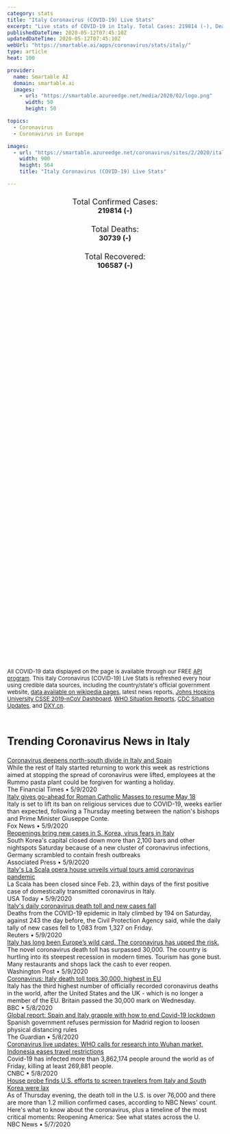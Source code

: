 ```yaml
---
category: stats
title: "Italy Coronavirus (COVID-19) Live Stats"
excerpt: "Live stats of COVID-19 in Italy. Total Cases: 219814 (-), Deaths: 30739 (-), Recoveries: 106587(-)."
publishedDateTime: 2020-05-12T07:45:10Z
updatedDateTime: 2020-05-12T07:45:10Z
webUrl: "https://smartable.ai/apps/coronavirus/stats/italy/"
type: article
heat: 100

provider:
  name: Smartable AI
  domain: smartable.ai
  images:
    - url: "https://smartable.azureedge.net/media/2020/02/logo.png"
      width: 50
      height: 50

topics:
  - Coronavirus
  - Coronavirus in Europe

images:
  - url: "https://smartable.azureedge.net/coronavirus/sites/2/2020/italy.jpg"
    width: 900
    height: 564
    title: "Italy Coronavirus (COVID-19) Live Stats"

---
```

<div class="total-stats" style="text-align: center;">
    <h3>
	    <div style="font-size: 18px; font-weight: 400;">Total Confirmed Cases:</div>
	    219814 (-)
    </h3>
    <h3>
	    <div style="font-size: 18px; font-weight: 400;">Total Deaths:</div>
	    30739 (-)
    </h3>
    <h3>
	    <div style="font-size: 18px; font-weight: 400;">Total Recovered:</div>
	    106587 (-)
    </h3>
</div>

<script type="text/javascript" src="https://www.gstatic.com/charts/loader.js"></script>

<div id="time_series_chart" style="width: 100%; height: 400px;"></div>
<script type="text/javascript">
  google.charts.load('current', {'packages':['corechart']});
  google.charts.setOnLoadCallback(drawChart);
  function drawChart() {
    var data = google.visualization.arrayToDataTable([
      ['Date', 'Total Cases', 'Total Deaths', 'Total Recovered'],
      ['1/22/2020', 0, 0, 0],['1/23/2020', 0, 0, 0],['1/24/2020', 0, 0, 0],['1/25/2020', 0, 0, 0],['1/26/2020', 0, 0, 0],['1/27/2020', 0, 0, 0],['1/28/2020', 0, 0, 0],['1/29/2020', 0, 0, 0],['1/30/2020', 0, 0, 0],['1/31/2020', 2, 0, 0],['2/1/2020', 2, 0, 0],['2/2/2020', 2, 0, 0],['2/3/2020', 2, 0, 0],['2/4/2020', 2, 0, 0],['2/5/2020', 2, 0, 0],['2/6/2020', 2, 0, 0],['2/7/2020', 3, 0, 0],['2/8/2020', 3, 0, 0],['2/9/2020', 3, 0, 0],['2/10/2020', 3, 0, 0],['2/11/2020', 3, 0, 0],['2/12/2020', 3, 0, 0],['2/13/2020', 3, 0, 0],['2/14/2020', 3, 0, 0],['2/15/2020', 3, 0, 0],['2/16/2020', 3, 0, 0],['2/17/2020', 3, 0, 0],['2/18/2020', 3, 0, 0],['2/19/2020', 3, 0, 0],['2/20/2020', 3, 0, 0],['2/21/2020', 20, 1, 0],['2/22/2020', 62, 2, 1],['2/23/2020', 155, 3, 1],['2/24/2020', 229, 7, 1],['2/25/2020', 322, 10, 1],['2/26/2020', 453, 12, 3],['2/27/2020', 655, 17, 45],['2/28/2020', 888, 21, 46],['2/29/2020', 1128, 29, 46],['3/1/2020', 1694, 34, 83],['3/2/2020', 2036, 52, 149],['3/3/2020', 2502, 79, 160],['3/4/2020', 3089, 107, 276],['3/5/2020', 3858, 148, 414],['3/6/2020', 4636, 197, 523],['3/7/2020', 5883, 233, 589],['3/8/2020', 7375, 366, 622],['3/9/2020', 9172, 463, 724],['3/10/2020', 10149, 631, 724],['3/11/2020', 12462, 827, 1045],['3/12/2020', 15113, 1016, 1258],['3/13/2020', 17660, 1266, 1439],['3/14/2020', 21157, 1441, 1966],['3/15/2020', 24747, 1809, 2335],['3/16/2020', 27980, 2158, 2749],['3/17/2020', 31506, 2503, 2941],['3/18/2020', 35713, 2978, 4025],['3/19/2020', 41035, 3405, 4440],['3/20/2020', 47021, 4032, 5129],['3/21/2020', 53578, 4825, 6072],['3/22/2020', 59138, 5476, 7024],['3/23/2020', 63927, 6077, 7432],['3/24/2020', 69176, 6820, 8326],['3/25/2020', 74386, 7503, 9362],['3/26/2020', 80589, 8215, 10361],['3/27/2020', 86498, 9134, 10950],['3/28/2020', 92472, 10023, 12384],['3/29/2020', 97689, 10779, 13030],['3/30/2020', 101739, 11591, 14620],['3/31/2020', 105792, 12428, 15729],['4/1/2020', 110574, 13155, 16847],['4/2/2020', 115242, 13915, 18278],['4/3/2020', 119827, 14681, 19758],['4/4/2020', 124632, 15362, 20996],['4/5/2020', 128948, 15887, 21815],['4/6/2020', 132547, 16523, 22837],['4/7/2020', 135586, 17127, 24392],['4/8/2020', 139422, 17669, 26491],['4/9/2020', 143626, 18279, 28470],['4/10/2020', 147577, 18849, 30455],['4/11/2020', 152271, 19468, 32534],['4/12/2020', 156363, 19899, 34211],['4/13/2020', 159516, 20465, 35435],['4/14/2020', 162488, 21067, 37130],['4/15/2020', 165155, 21645, 38092],['4/16/2020', 168941, 22170, 40164],['4/17/2020', 172434, 22745, 42727],['4/18/2020', 175925, 23227, 44927],['4/19/2020', 178972, 23660, 47055],['4/20/2020', 181228, 24114, 48877],['4/21/2020', 183957, 24648, 51600],['4/22/2020', 187327, 25085, 54543],['4/23/2020', 189973, 25549, 57576],['4/24/2020', 192994, 25969, 60498],['4/25/2020', 195351, 26384, 63120],['4/26/2020', 197675, 26644, 64928],['4/27/2020', 199414, 26977, 66624],['4/28/2020', 201505, 27359, 68941],['4/29/2020', 203591, 27682, 71252],['4/30/2020', 205463, 27967, 75945],['5/1/2020', 207395, 28338, 77929],['5/2/2020', 209328, 28710, 79914],['5/3/2020', 210717, 28884, 81654],['5/4/2020', 211938, 29079, 82879],['5/5/2020', 213013, 29315, 85231],['5/6/2020', 214457, 29684, 93245],['5/7/2020', 215858, 29958, 96276],['5/8/2020', 217185, 30201, 99023],['5/9/2020', 218268, 30395, 103031],['5/10/2020', 219070, 30560, 105186],['5/11/2020', 219814, 30739, 106587],['5/12/2020', 219814, 30739, 106587],
    ]);
    var options = {
      curveType: 'none',
      chartArea: {'width': '80%', 'height': '80%'},
      legend: { position: 'top' },
      lineWidth: 5,
      colors: ['#f60109', '#444444', '#81B71F']
    };
    var chart = new google.visualization.LineChart(document.getElementById('time_series_chart'));
    chart.draw(data, options);
  }
</script>

<div id="geo_chart" style="width: 100%; height: 500px;"></div>
<script type="text/javascript">
  google.charts.load('current', {
    'packages':['geochart'],
    'mapsApiKey': 'AIzaSyDk1HhVhLaveyKrUhhHZ5YwzIpEcbdal6U'
  });
  google.charts.setOnLoadCallback(drawRegionsMap);
  function drawRegionsMap() {
    var data = google.visualization.arrayToDataTable([
      ['Location', 'Total Cases', 'Total Deaths'],
      ["Italy", 219814, 30739]
    ]);
    var options = {
      backgroundColor: {fill:'transparent',stroke:'#FFF' ,strokeWidth:0 }, 
      region: 'IT',
      resolution: 'countries', 
      legend: 'none',
      colorAxis: {
          colors: ['#FFE2E2', '#f60109']
      }
    };
    var chart = new google.visualization.GeoChart(document.getElementById('geo_chart'));
    chart.draw(data, options);
  };
</script>



<span style="font-size: 13px">All COVID-19 data displayed on the page is available through our FREE <a href="https://developer.smartable.ai">API program</a>. This Italy Coronavirus (COVID-19) Live Stats is refreshed every hour using credible data sources, including the country/state's official government website, <a href="https://en.wikipedia.org/wiki/2019%E2%80%9320_coronavirus_pandemic" target="_blank">data available on wikipedia pages</a>, latest news reports, <a href="https://systems.jhu.edu/research/public-health/ncov/" target="_blank">Johns Hopkins University CSSE 2019-nCoV Dashboard</a>, <a href="https://www.who.int/emergencies/diseases/novel-coronavirus-2019/situation-reports" target="_blank">WHO Situation Reports</a>, <a href="https://www.cdc.gov/coronavirus/2019-ncov/index.html" target="_blank">CDC Situation Updates</a>, and <a href="https://ncov.dxy.cn/ncovh5/view/pneumonia" target="_blank">DXY.cn</a>.</span>


<h2 id="news" class="center" style="margin-top: 60px; font-size: 25px;">Trending Coronavirus News in Italy</h2>
<div class="row">
<div class="col-md-6 col-sm-12">
  <div class="content-card">
	<a href="https://www.ft.com/content/6c2ad256-9452-4480-9d98-2444b07675d4"><div class="card-image" style="background-image: url(https://www.ft.com/__origami/service/image/v2/images/raw/https%3A%2F%2Fd1e00ek4ebabms.cloudfront.net%2Fproduction%2F8e4ceb41-68fe-4f0b-b74b-87500afd027b.jpg?source=google-amp&fit=scale-down&width=500)"></div></a>
	<div class="content">
		<div class="card-title"><a href="https://www.ft.com/content/6c2ad256-9452-4480-9d98-2444b07675d4">Coronavirus deepens north-south divide in Italy and Spain</a></div>
		<div class="card-excerpt">While the rest of Italy started returning to work this week as restrictions aimed at stopping the spread of coronavirus were lifted, employees at the Rummo pasta plant could be forgiven for wanting a holiday.</div>
		<div class="card-meta">
			<span class="card-provider">The Financial Times</span> • <span class="card-date">5/9/2020</span>
		</div>
	</div>
  </div>
</div>
<div class="col-md-6 col-sm-12">
  <div class="content-card">
	<a href="https://www.foxnews.com/world/italy-to-resume-church-services-earlier-than-expected-after-bishops-sitdown-with-government"><div class="card-image" style="background-image: url(https://cf-images.us-east-1.prod.boltdns.net/v1/static/694940094001/596938e4-c35c-4df2-bf37-f143c7f1b7b8/dd68ea5d-8089-4c94-8ee9-8559b9d96f09/1280x720/match/image.jpg)"></div></a>
	<div class="content">
		<div class="card-title"><a href="https://www.foxnews.com/world/italy-to-resume-church-services-earlier-than-expected-after-bishops-sitdown-with-government">Italy gives go-ahead for Roman Catholic Masses to resume May 18</a></div>
		<div class="card-excerpt">Italy is set to lift its ban on religious services due to COVID-19, weeks earlier than expected, following a Thursday meeting between the nation's bishops and Prime Minister Giuseppe Conte.</div>
		<div class="card-meta">
			<span class="card-provider">Fox News</span> • <span class="card-date">5/9/2020</span>
		</div>
	</div>
  </div>
</div>
<div class="col-md-6 col-sm-12">
  <div class="content-card">
	<a href="https://apnews.com/fce9ea63c7c4199e4ff39ddd54d3944e"><div class="card-image" style="background-image: url(https://storage.googleapis.com/afs-prod/media/8544eabdc5b0428da95282955d2c6aae/3000.jpeg)"></div></a>
	<div class="content">
		<div class="card-title"><a href="https://apnews.com/fce9ea63c7c4199e4ff39ddd54d3944e">Reopenings bring new cases in S. Korea, virus fears in Italy</a></div>
		<div class="card-excerpt">South Korea's capital closed down more than 2,100 bars and other nightspots Saturday because of a new cluster of coronavirus infections, Germany scrambled to contain fresh outbreaks</div>
		<div class="card-meta">
			<span class="card-provider">Associated Press</span> • <span class="card-date">5/9/2020</span>
		</div>
	</div>
  </div>
</div>
<div class="col-md-6 col-sm-12">
  <div class="content-card">
	<a href="https://www.usatoday.com/story/travel/news/2020/05/09/coronavirus-italys-la-scala-opera-house-unveils-virtual-tours/3103172001/"><div class="card-image" style="background-image: url(https://www.gannett-cdn.com/presto/2020/05/09/USAT/96c4c7c8-26cd-47a6-846d-8961d6df9507-AP_Virus_Outbreak_Italy_La_Scala.JPG?auto=webp&crop=4791,2695,x0,y332&format=pjpg&width=1200)"></div></a>
	<div class="content">
		<div class="card-title"><a href="https://www.usatoday.com/story/travel/news/2020/05/09/coronavirus-italys-la-scala-opera-house-unveils-virtual-tours/3103172001/">Italy's La Scala opera house unveils virtual tours amid coronavirus pandemic</a></div>
		<div class="card-excerpt">La Scala has been closed since Feb. 23, within days of the first positive case of domestically transmitted coronavirus in Italy.</div>
		<div class="card-meta">
			<span class="card-provider">USA Today</span> • <span class="card-date">5/9/2020</span>
		</div>
	</div>
  </div>
</div>
<div class="col-md-6 col-sm-12">
  <div class="content-card">
	<a href="https://www.reuters.com/article/us-health-coronavirus-italy-tally-idUSKBN22L0Q4"><div class="card-image" style="background-image: url(https://s3.reutersmedia.net/resources/r/?m=02&d=20200509&t=2&i=1518047864&w=&fh=545px&fw=&ll=&pl=&sq=&r=LYNXMPEG480LN)"></div></a>
	<div class="content">
		<div class="card-title"><a href="https://www.reuters.com/article/us-health-coronavirus-italy-tally-idUSKBN22L0Q4">Italy's daily coronavirus death toll and new cases fall</a></div>
		<div class="card-excerpt">Deaths from the COVID-19 epidemic in Italy climbed by 194 on Saturday, against 243 the day before, the Civil Protection Agency said, while the daily tally of new cases fell to 1,083 from 1,327 on Friday.</div>
		<div class="card-meta">
			<span class="card-provider">Reuters</span> • <span class="card-date">5/9/2020</span>
		</div>
	</div>
  </div>
</div>
<div class="col-md-6 col-sm-12">
  <div class="content-card">
	<a href="https://www.washingtonpost.com/world/europe/coronavirus-italy-deaths-recession-euroskepticism/2020/05/08/c28c496e-8a5a-11ea-80df-d24b35a568ae_story.html"><div class="card-image" style="background-image: url(https://www.washingtonpost.com/resizer/9HcJLrARuLBeNKta7hkdfXMyHpk=/1440x0/smart/arc-anglerfish-washpost-prod-washpost.s3.amazonaws.com/public/BJCEPXUQVII6VKOAOO4TIIWWSE.jpg)"></div></a>
	<div class="content">
		<div class="card-title"><a href="https://www.washingtonpost.com/world/europe/coronavirus-italy-deaths-recession-euroskepticism/2020/05/08/c28c496e-8a5a-11ea-80df-d24b35a568ae_story.html">Italy has long been Europe’s wild card. The coronavirus has upped the risk.</a></div>
		<div class="card-excerpt">The novel coronavirus death toll has surpassed 30,000. The country is hurtling into its steepest recession in modern times. Tourism has gone bust. Many restaurants and shops lack the cash to ever reopen.</div>
		<div class="card-meta">
			<span class="card-provider">Washington Post</span> • <span class="card-date">5/9/2020</span>
		</div>
	</div>
  </div>
</div>
<div class="col-md-6 col-sm-12">
  <div class="content-card">
	<a href="https://www.bbc.co.uk/news/world-europe-52594570"><div class="card-image" style="background-image: url(https://ichef.bbci.co.uk/news/1024/cpsprodpb/F92E/production/_112209736_061392753.jpg)"></div></a>
	<div class="content">
		<div class="card-title"><a href="https://www.bbc.co.uk/news/world-europe-52594570">Coronavirus: Italy death toll tops 30,000, highest in EU</a></div>
		<div class="card-excerpt">Italy has the third highest number of officially recorded coronavirus deaths in the world, after the United States and the UK - which is no longer a member of the EU. Britain passed the 30,000 mark on Wednesday.</div>
		<div class="card-meta">
			<span class="card-provider">BBC</span> • <span class="card-date">5/8/2020</span>
		</div>
	</div>
  </div>
</div>
<div class="col-md-6 col-sm-12">
  <div class="content-card">
	<a href="https://www.theguardian.com/world/2020/may/08/global-report-spain-and-italy-grapple-with-how-to-end-covid-19-lockdown"><div class="card-image" style="background-image: url(https://i.guim.co.uk/img/media/bbfcace64208b917f64ba608224aa88dd03bd0eb/0_0_3500_2101/master/3500.jpg?width=300&quality=45&auto=format&fit=max&dpr=2&s=ec92ffada431751f8593ad2eda732d57)"></div></a>
	<div class="content">
		<div class="card-title"><a href="https://www.theguardian.com/world/2020/may/08/global-report-spain-and-italy-grapple-with-how-to-end-covid-19-lockdown">Global report: Spain and Italy grapple with how to end Covid-19 lockdown</a></div>
		<div class="card-excerpt">Spanish government refuses permission for Madrid region to loosen physical distancing rules</div>
		<div class="card-meta">
			<span class="card-provider">The Guardian</span> • <span class="card-date">5/8/2020</span>
		</div>
	</div>
  </div>
</div>
<div class="col-md-6 col-sm-12">
  <div class="content-card">
	<a href="https://www.cnbc.com/2020/05/08/coronavirus-latest-updates.html"><div class="card-image" style="background-image: url(https://image.cnbcfm.com/api/v1/image/106490962-1587013284970gettyimages-1210084517.jpeg?v=1587886531)"></div></a>
	<div class="content">
		<div class="card-title"><a href="https://www.cnbc.com/2020/05/08/coronavirus-latest-updates.html">Coronavirus live updates: WHO calls for research into Wuhan market, Indonesia eases travel restrictions</a></div>
		<div class="card-excerpt">Covid-19 has infected more than 3,862,174 people around the world as of Friday, killing at least 269,881 people.</div>
		<div class="card-meta">
			<span class="card-provider">CNBC</span> • <span class="card-date">5/8/2020</span>
		</div>
	</div>
  </div>
</div>
<div class="col-md-6 col-sm-12">
  <div class="content-card">
	<a href="https://www.nbcnews.com/health/health-news/live-blog/2020-05-07-coronavirus-news-n1201801/ncrd1202511"><div class="card-image" style="background-image: url(https://nodeassets.nbcnews.com/cdnassets/projects/socialshareimages-bento/og-nbcnews1200x630.png)"></div></a>
	<div class="content">
		<div class="card-title"><a href="https://www.nbcnews.com/health/health-news/live-blog/2020-05-07-coronavirus-news-n1201801/ncrd1202511">House probe finds U.S. efforts to screen travelers from Italy and South Korea were lax</a></div>
		<div class="card-excerpt">As of Thursday evening, the death toll in the U.S. is over 76,000 and there are more than 1.2 million confirmed cases, according to NBC News' count. Here's what to know about the coronavirus, plus a timeline of the most critical moments: Reopening America: See what states across the U.</div>
		<div class="card-meta">
			<span class="card-provider">NBC News</span> • <span class="card-date">5/7/2020</span>
		</div>
	</div>
  </div>
</div>

</div>


